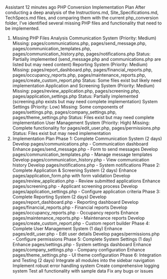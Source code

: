 Assistant
12 minutes ago
PHP Conversion Implementation Plan
After conducting a deep analysis of the Instructions.md, Site_Specifications.md, TechSpecs.md files, and comparing them with the current php_conversion folder, I've identified several missing PHP files and functionality that need to be implemented.

1. Missing PHP Files Analysis
Communication System (Priority: Medium)
Missing: pages/communications.php, pages/send_message.php, pages/communication_templates.php, pages/communication_history.php, pages/notifications.php
Status: Partially implemented (send_message.php and communications.php are listed but may need content)
Reporting System (Priority: Medium)
Missing: pages/report_dashboard.php, pages/financial_reports.php, pages/occupancy_reports.php, pages/maintenance_reports.php, pages/create_custom_report.php
Status: Some files exist but likely need implementation
Application and Screening System (Priority: Medium)
Missing: pages/review_application.php, pages/screening.php, pages/application_settings.php
Status: Partially implemented (screening.php exists but may need complete implementation)
System Settings (Priority: Low)
Missing: Some components of pages/settings.php, pages/company_settings.php, pages/theme_settings.php
Status: Files exist but may need complete implementation
User Management System (Priority: High)
Missing: Complete functionality for pages/edit_user.php, pages/permissions.php
Status: Files exist but may need implementation
2. Implementation Plan
Phase 1: Complete Communication System (2 days)
Develop pages/communications.php - Communication dashboard
Enhance pages/send_message.php - Form to send messages
Develop pages/communication_templates.php - Manage message templates
Develop pages/communication_history.php - View communication history
Develop pages/notifications.php - System notifications
Phase 2: Complete Application & Screening System (2 days)
Enhance pages/application_form.php with form validation
Develop pages/review_application.php - Review submitted applications
Enhance pages/screening.php - Applicant screening process
Develop pages/application_settings.php - Configure application criteria
Phase 3: Complete Reporting System (2 days)
Develop pages/report_dashboard.php - Reporting dashboard
Develop pages/financial_reports.php - Financial reports
Develop pages/occupancy_reports.php - Occupancy reports
Enhance pages/maintenance_reports.php - Maintenance reports
Develop pages/create_custom_report.php - Custom report builder
Phase 4: Complete User Management System (1 day)
Enhance pages/edit_user.php - Edit user details
Develop pages/permissions.php - Configure permissions
Phase 5: Complete System Settings (1 day)
Enhance pages/settings.php - System settings dashboard
Enhance pages/company_settings.php - Company configuration
Enhance pages/theme_settings.php - UI theme configuration
Phase 6: Integration and Testing (2 days)
Integrate all modules into the sidebar navigation
Implement robust error handling system
Create comprehensive logging system
Test all functionality with sample data
Fix any bugs or issues